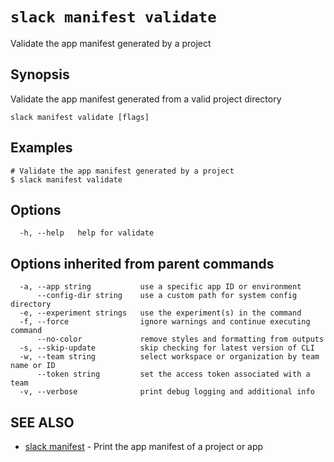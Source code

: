 # `slack manifest validate`

Validate the app manifest generated by a project

## Synopsis

Validate the app manifest generated from a valid project directory

```
slack manifest validate [flags]
```

## Examples

```
# Validate the app manifest generated by a project
$ slack manifest validate
```

## Options

```
  -h, --help   help for validate
```

## Options inherited from parent commands

```
  -a, --app string           use a specific app ID or environment
      --config-dir string    use a custom path for system config directory
  -e, --experiment strings   use the experiment(s) in the command
  -f, --force                ignore warnings and continue executing command
      --no-color             remove styles and formatting from outputs
  -s, --skip-update          skip checking for latest version of CLI
  -w, --team string          select workspace or organization by team name or ID
      --token string         set the access token associated with a team
  -v, --verbose              print debug logging and additional info
```

## SEE ALSO

* [slack manifest](slack_manifest)	 - Print the app manifest of a project or app

